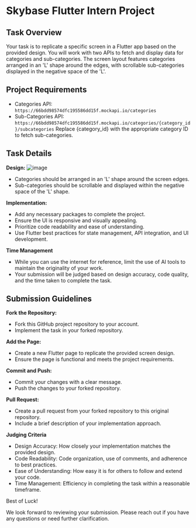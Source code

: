 # Skybase Flutter Intern Project

## Task Overview
Your task is to replicate a specific screen in a Flutter app based on the provided design. You will work with two APIs to fetch and display data for categories and sub-categories. The screen layout features categories arranged in an 'L' shape around the edges, with scrollable sub-categories displayed in the negative space of the 'L'.

## Project Requirements
- Categories API: `https://66bdd98574dfc195586dd15f.mockapi.io/categories`
- Sub-Categories API: `https://66bdd98574dfc195586dd15f.mockapi.io/categories/{category_id}/subcategories`
Replace {category_id} with the appropriate category ID to fetch sub-categories.

## Task Details

**Design:**
![image](https://github.com/user-attachments/assets/b01e33a8-d1ff-4dbd-97cc-99a7afb4a560)

- Categories should be arranged in an 'L' shape around the screen edges.
- Sub-categories should be scrollable and displayed within the negative space of the 'L' shape.

**Implementation:**
- Add any necessary packages to complete the project.
- Ensure the UI is responsive and visually appealing.
- Prioritize code readability and ease of understanding.
- Use Flutter best practices for state management, API integration, and UI development.
  
**Time Management**
- While you can use the internet for reference, limit the use of AI tools to maintain the originality of your work.
- Your submission will be judged based on design accuracy, code quality, and the time taken to complete the task.
  
## Submission Guidelines

**Fork the Repository:**
- Fork this GitHub project repository to your account.
- Implement the task in your forked repository.
  
**Add the Page:**
- Create a new Flutter page to replicate the provided screen design.
- Ensure the page is functional and meets the project requirements.
  
**Commit and Push:**
- Commit your changes with a clear message.
- Push the changes to your forked repository.

**Pull Request:**
- Create a pull request from your forked repository to this original repository.
- Include a brief description of your implementation approach.

**Judging Criteria**
- Design Accuracy: How closely your implementation matches the provided design.
- Code Readability: Code organization, use of comments, and adherence to best practices.
- Ease of Understanding: How easy it is for others to follow and extend your code.
- Time Management: Efficiency in completing the task within a reasonable timeframe.

Best of Luck!

We look forward to reviewing your submission. Please reach out if you have any questions or need further clarification.
